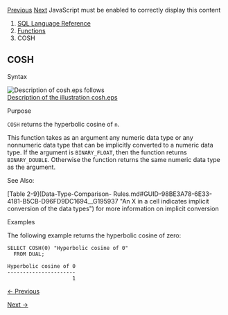 [Previous](COS.md) [Next](cosine_distance.md) JavaScript must be enabled
to correctly display this content

  1. [SQL Language Reference ](index.md)
  2. [Functions](Functions.md)
  3. COSH 

## COSH

Syntax

![Description of cosh.eps
follows](https://docs.oracle.com/en/database/oracle/oracle-database/23/sqlrf/img/cosh.gif)  
[Description of the illustration cosh.eps](img_text/cosh.md)

Purpose

`COSH` returns the hyperbolic cosine of `n`.

This function takes as an argument any numeric data type or any nonnumeric
data type that can be implicitly converted to a numeric data type. If the
argument is `BINARY_FLOAT`, then the function returns `BINARY_DOUBLE`.
Otherwise the function returns the same numeric data type as the argument.

See Also:

[Table 2-9](Data-Type-Comparison-
Rules.md#GUID-98BE3A78-6E33-4181-B5CB-D96FD9DC1694__G195937 "An X in a cell
indicates implicit conversion of the data types") for more information on
implicit conversion

Examples

The following example returns the hyperbolic cosine of zero:

    
    
    SELECT COSH(0) "Hyperbolic cosine of 0"
      FROM DUAL;
    
    Hyperbolic cosine of 0
    ----------------------
                         1 


[← Previous](COS.md)

[Next →](cosine_distance.md)
